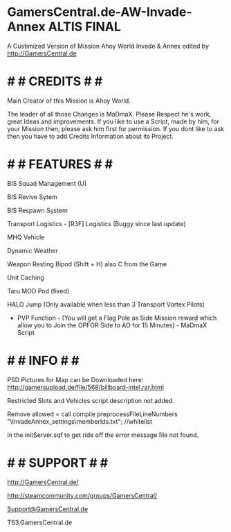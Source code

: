 # GamersCentral.de-AW-Invade-Annex ALTIS FINAL

A Custimized Version of Mission Ahoy World Invade &amp; Annex edited by http://GamersCentral.de


# # # CREDITS # # #

Main Creator of this Mission is Ahoy World.

The leader of all those Changes is MaDmaX. Please Respect he's work, great Ideas and improvements. If you like to use a Script, made by him, for your Mission then, please ask him first for permission. If you dont like to ask then you have to add Credits Information about its Project.



# # # FEATURES # # #

BIS Squad Management (U)

BIS Revive Sytem

BIS Respawn System

Transport Logistics - [R3F] Logistics (Buggy since last update)

MHQ Vehicle

Dynamic Weather

Weapon Resting Bipod (Shift + H) also C from the Game

Unit Caching

Taru MOD Pod (fixed)

HALO Jump (Only available when less than 3 Transport Vortex Pilots)

* PVP Function - (You will get a Flag Pole as Side Mission reward which allow you to Join the OPFOR Side to AO for 15 Minutes) - MaDmaX Script




# # # INFO # # #

PSD Pictures for Map can be Downloaded here: http://gamersupload.de/file/568/billboard-intel.rar.html

Restricted Slots and Vehicles script description not added.

Remove
allowed = call compile preprocessFileLineNumbers "\InvadeAnnex_settings\memberIds.txt"; //whitelist

in the initServer.sqf to get ride off the error message file not found.



# # # SUPPORT # # #

http://GamersCentral.de/

http://steamcommunity.com/groups/GamersCentral/

Support@GamersCentral.de

TS3.GamersCentral.de
